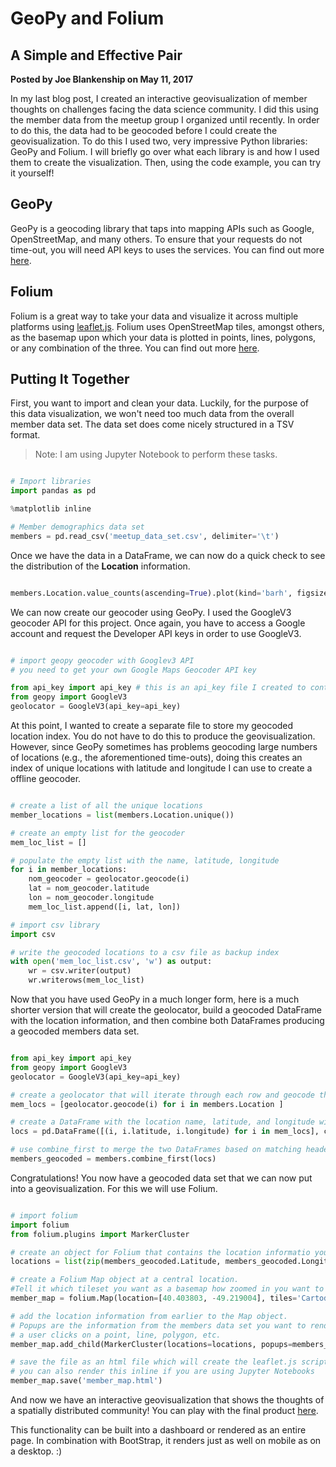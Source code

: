 # GeoPy and Folium

## A Simple and Effective Pair

**Posted by Joe Blankenship on May 11, 2017**

In my last blog post, I created an interactive geovisualization of member thoughts on challenges facing the data science community. I did this using the member data from the meetup group I organized until recently. In order to do this, the data had to be geocoded before I could create the geovisualization. To do this I used two, very impressive Python libraries: GeoPy and Folium. I will briefly go over what each library is and how I used them to create the visualization. Then, using the code example, you can try it yourself!

## GeoPy

GeoPy is a geocoding library that taps into mapping APIs such as Google, OpenStreetMap, and many others. To ensure that your requests do not time-out, you will need API keys to uses the services. You can find out more [here](https://geopy.readthedocs.io/ "https://geopy.readthedocs.io/").

## Folium

Folium is a great way to take your data and visualize it across multiple platforms using [leaflet.js](http://leafletjs.com/ "http://leafletjs.com/"). Folium uses OpenStreetMap tiles, amongst others, as the basemap upon which your data is plotted in points, lines, polygons, or any combination of the three. You can find out more [here](https://folium.readthedocs.io/en/latest/ "https://folium.readthedocs.io/en/latest/").

## Putting It Together

First, you want to import and clean your data. Luckily, for the purpose of this data visualization, we won't need too much data from the overall member data set. The data set does come nicely structured in a TSV format.

> Note: I am using Jupyter Notebook to perform these tasks.

```python

# Import libraries
import pandas as pd

%matplotlib inline

# Member demographics data set
members = pd.read_csv('meetup_data_set.csv', delimiter='\t')

```

Once we have the data in a DataFrame, we can now do a quick check to see the distribution of the **Location** information.

```python

members.Location.value_counts(ascending=True).plot(kind='barh', figsize=(12,14))

```

We can now create our geocoder using GeoPy. I used the GoogleV3 geocoder API for this project. Once again, you have to access a Google account and request the Developer API keys in order to use GoogleV3.

```python

# import geopy geocoder with Googlev3 API
# you need to get your own Google Maps Geocoder API key

from api_key import api_key # this is an api_key file I created to contain my key
from geopy import GoogleV3
geolocator = GoogleV3(api_key=api_key)

```

At this point, I wanted to create a separate file to store my geocoded location index. You do not have to do this to produce the geovisualization. However, since GeoPy sometimes has problems geocoding large numbers of locations (e.g., the aforementioned time-outs), doing this creates an index of unique locations with latitude and longitude I can use to create a offline geocoder.

```python

# create a list of all the unique locations
member_locations = list(members.Location.unique())

# create an empty list for the geocoder
mem_loc_list = []

# populate the empty list with the name, latitude, longitude
for i in member_locations:
    nom_geocoder = geolocator.geocode(i)
    lat = nom_geocoder.latitude
    lon = nom_geocoder.longitude
    mem_loc_list.append([i, lat, lon])

# import csv library
import csv

# write the geocoded locations to a csv file as backup index
with open('mem_loc_list.csv', 'w') as output:
    wr = csv.writer(output)
    wr.writerows(mem_loc_list)

```

Now that you have used GeoPy in a much longer form, here is a much shorter version that will create the geolocator, build a geocoded DataFrame with the location information, and then combine both DataFrames producing a geocoded members data set.

```python

from api_key import api_key
from geopy import GoogleV3
geolocator = GoogleV3(api_key=api_key)

# create a geolocator that will iterate through each row and geocode the location data for that row
mem_locs = [geolocator.geocode(i) for i in members.Location ]

# create a DataFrame with the location name, latitude, and longitude with matching headers to your original member DataFrame.
locs = pd.DataFrame([(i, i.latitude, i.longitude) for i in mem_locs], columns=['Location', 'Latitude', 'Longitude'])

# use combine_first to merge the two DataFrames based on matching headers and a one-to-one index.
members_geocoded = members.combine_first(locs)

```

Congratulations! You now have a geocoded data set that we can now put into a geovisualization. For this we will use Folium.

```python

# import folium
import folium
from folium.plugins import MarkerCluster

# create an object for Folium that contains the location informatio you want to map.
locations = list(zip(members_geocoded.Latitude, members_geocoded.Longitude))

# create a Folium Map object at a central location.
#Tell it which tileset you want as a basemap how zoomed in you want to be.
member_map = folium.Map(location=[40.403803, -49.219004], tiles='Cartodb Positron', zoom_start=3)

# add the location information from earlier to the Map object.
# Popups are the information from the members data set you want to render when
# a user clicks on a point, line, polygon, etc.
member_map.add_child(MarkerCluster(locations=locations, popups=members_geocoded["What do you think are the biggest issues in information analysis today?"]))

# save the file as an html file which will create the leaflet.js script for you
# you can also render this inline if you are using Jupyter Notebooks
member_map.save('member_map.html')

```

And now we have an interactive geovisualization that shows the thoughts of a spatially distributed community! You can play with the final product [here](https://thejoeblankenship.com/blogs/organizer_lessons.html "https://thejoeblankenship.com/blogs/organizer_lessons.html").

This functionality can be built into a dashboard or rendered as an entire page. In combination with BootStrap, it renders just as well on mobile as on a desktop. :)
